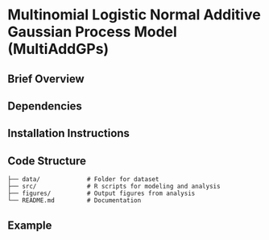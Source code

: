 # Multinomial Logistic Normal Additive Gaussian Process Model (MultiAddGPs)

## Brief Overview

## Dependencies

## Installation Instructions

## Code Structure

```{R}
├── data/             # Folder for dataset
├── src/              # R scripts for modeling and analysis
├── figures/          # Output figures from analysis
└── README.md         # Documentation
```

## Example

